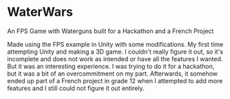 # WaterWars
An FPS Game with Waterguns built for a Hackathon and a French Project

Made using the FPS example in Unity with some modifications. My first time attempting Unity and making a 3D game. I couldn't really figure it out, so it's incomplete and does not work as intended or have all the features I wanted. But it was an interesting experience. I was trying to do it for a hackathon, but it was a bit of an overcommitment on my part. Afterwards, it somehow ended up part of a French project in grade 12 when I attempted to add more features and I still could not figure it out entirely.
